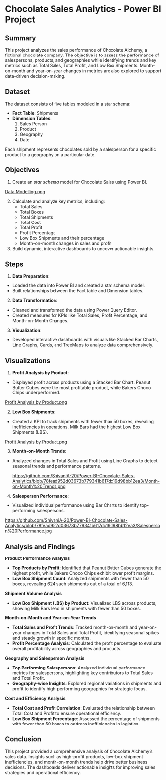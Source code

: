 # Chocolate Sales Analytics - Power BI Project

## Summary

This project analyzes the sales performance of Chocolate Alchemy, a fictional chocolate company. The objective is to assess the performance of salespersons, products, and geographies while identifying trends and key metrics such as Total Sales, Total Profit, and Low Box Shipments. Month-on-month and year-on-year changes in metrics are also explored to support data-driven decision-making.

## Dataset
The dataset consists of five tables modeled in a star schema:

- __Fact Table__: Shipments
- __Dimension Tables__:
  1. Sales Person
  2. Product
  3. Geography
  4. Date


Each shipment represents chocolates sold by a salesperson for a specific product to a geography on a particular date.

## Objectives
1. Create an *star schema* model for Chocolate Sales using Power BI.

[Data Modelling.png](https://github.com/ShivaniA-20/Power-BI-Chocolate-Sales-Analytics/blob/4c5c357f6af241447403600c79673abb9b015501/Data%20Modelling.png)

2. Calculate and analyze key metrics, including:
   - Total Sales
   - Total Boxes
   - Total Shipments
   - Total Cost
   - Total Profit
   - Profit Percentage
   - Low Box Shipments and their percentage
   - Month-on-month changes in sales and profit
3. Build dynamic, interactive dashboards to uncover actionable insights.

## Steps
1. __Data Preparation__:
- Loaded the data into Power BI and created a star schema model.
- Built relationships between the Fact table and Dimension tables.

2. __Data Transformation__:
- Cleaned and transformed the data using Power Query Editor.
- Created measures for KPIs like Total Sales, Profit Percentage, and Month-on-Month Changes.
  
3. __Visualization__:
- Developed interactive dashboards with visuals like Stacked Bar Charts, Line Graphs, Cards, and TreeMaps to analyze data comprehensively.


## Visualizations
1. __Profit Analysis by Product__:
- Displayed profit across products using a Stacked Bar Chart. Peanut Butter Cubes were the most profitable product, while Bakers Choco Chips underperformed.

[  Profit Analysis by Product.png](https://github.com/ShivaniA-20/Power-BI-Chocolate-Sales-Analytics/blob/78fead952d03673b779341b617dc19d98bb12ea3/Profit%20Analysis%20by%20Product.png)
 
2. __Low Box Shipments__:
- Created a KPI to track shipments with fewer than 50 boxes, revealing inefficiencies in operations. Milk Bars had the highest Low Box Shipments (LBS).

[  Profit Analysis by Product.png](https://github.com/ShivaniA-20/Power-BI-Chocolate-Sales-Analytics/blob/78fead952d03673b779341b617dc19d98bb12ea3/Low%20Box%20Shipments.png)
 
3. __Month-on-Month Trends__:
- Analyzed changes in Total Sales and Profit using Line Graphs to detect seasonal trends and performance patterns.

  https://github.com/ShivaniA-20/Power-BI-Chocolate-Sales-Analytics/blob/78fead952d03673b779341b617dc19d98bb12ea3/Month-on-Month%20Trends.png

4. __Salesperson Performance__:
- Visualized individual performance using Bar Charts to identify top-performing salespersons.

https://github.com/ShivaniA-20/Power-BI-Chocolate-Sales-Analytics/blob/78fead952d03673b779341b617dc19d98bb12ea3/Salesperson%20Performance.jpg

## Analysis and Findings
__Product Performance Analysis__
- __Top Products by Profit__: Identified that Peanut Butter Cubes generate the highest profit, while Bakers Choco Chips exhibit lower profit margins.
- __Low Box Shipment Count__: Analyzed shipments with fewer than 50 boxes, revealing 624 such shipments out of a total of 6,113.

__Shipment Volume Analysis__
- __Low Box Shipment (LBS) by Product__: Visualized LBS across products, showing Milk Bars lead in shipments with fewer than 50 boxes.

__Month-on-Month and Year-on-Year Trends__
- __Total Sales and Profit Trends__: Tracked month-on-month and year-on-year changes in Total Sales and Total Profit, identifying seasonal spikes and steady growth in specific months.
- __Profit Percentage Analysis__: Calculated the profit percentage to evaluate overall profitability across geographies and products.

__Geography and Salesperson Analysis__
- __Top Performing Salespersons__: Analyzed individual performance metrics for salespersons, highlighting key contributors to Total Sales and Total Profit.
- __Geography-wise Insights__: Explored regional variations in shipments and profit to identify high-performing geographies for strategic focus.

__Cost and Efficiency Analysis__
- __Total Cost and Profit Correlation__: Evaluated the relationship between Total Cost and Profit to ensure operational efficiency.
- __Low Box Shipment Percentage__: Assessed the percentage of shipments with fewer than 50 boxes to address inefficiencies in logistics.

## Conclusion
This project provided a comprehensive analysis of Chocolate Alchemy’s sales data. Insights such as high-profit products, low-box shipment inefficiencies, and month-on-month trends help drive better business decisions. The dashboards deliver actionable insights for improving sales strategies and operational efficiency.

